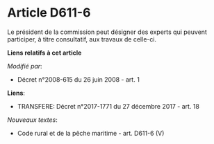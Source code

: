 # Article D611-6

Le président de la commission peut désigner des experts qui peuvent participer, à titre consultatif, aux travaux de celle-ci.

**Liens relatifs à cet article**

_Modifié par_:

  - Décret n°2008-615 du 26 juin 2008 - art. 1

**Liens**:

  - TRANSFERE: Décret n°2017-1771 du 27 décembre 2017 - art. 18

_Nouveaux textes_:

  - Code rural et de la pêche maritime - art. D611-6 (V)
